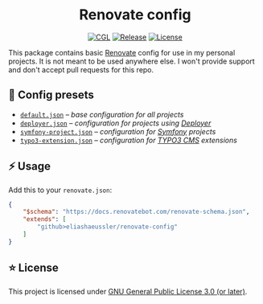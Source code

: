<div align="center">

# Renovate config

[![CGL](https://github.com/eliashaeussler/renovate-config/actions/workflows/cgl.yaml/badge.svg)](https://github.com/eliashaeussler/renovate-config/actions/workflows/cgl.yaml)
[![Release](https://github.com/eliashaeussler/renovate-config/actions/workflows/release.yaml/badge.svg)](https://github.com/eliashaeussler/renovate-config/actions/workflows/release.yaml)
[![License](https://img.shields.io/github/license/eliashaeussler/renovate-config)](LICENSE)

</div>

This package contains basic [Renovate](https://docs.renovatebot.com/) config for
use in my personal projects. It is not meant to be used anywhere else. I won't
provide support and don't accept pull requests for this repo.

## 🚢 Config presets

* [`default.json`](default.json) *– base configuration for all projects*
* [`deployer.json`](deployer.json) *– configuration for projects using [Deployer](https://deployer.org/)*
* [`symfony-project.json`](symfony-project.json) *– configuration for [Symfony](https://symfony.com/) projects*
* [`typo3-extension.json`](typo3-extension.json) *– configuration for [TYPO3 CMS](https://typo3.org/) extensions*

## ⚡ Usage

Add this to your `renovate.json`:

```json
{
    "$schema": "https://docs.renovatebot.com/renovate-schema.json",
    "extends": [
        "github>eliashaeussler/renovate-config"
    ]
}
```

## ⭐ License

This project is licensed under [GNU General Public License 3.0 (or later)](LICENSE).
